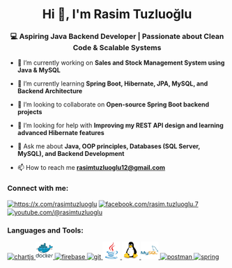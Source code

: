 
<h1 align="center">Hi 👋, I'm Rasim Tuzluoğlu</h1>
<h3 align="center">💻 Aspiring Java Backend Developer | Passionate about Clean Code & Scalable Systems</h3>

- 🔭 I’m currently working on **Sales and Stock Management System using Java & MySQL**

- 🌱 I’m currently learning **Spring Boot, Hibernate, JPA, MySQL, and Backend Architecture**

- 👯 I’m looking to collaborate on **Open-source Spring Boot backend projects**

- 🤝 I’m looking for help with **Improving my REST API design and learning advanced Hibernate features**

- 💬 Ask me about **Java, OOP principles, Databases (SQL Server, MySQL), and Backend Development**

- 📫 How to reach me **rasimtuzluoglu12@gmail.com**

<h3 align="left">Connect with me:</h3>
<p align="left">
<a href="https://twitter.com/https://x.com/rasimtuzluoglu" target="blank"><img align="center" src="https://raw.githubusercontent.com/rahuldkjain/github-profile-readme-generator/master/src/images/icons/Social/twitter.svg" alt="https://x.com/rasimtuzluoglu" height="30" width="40" /></a>
<a href="https://fb.com/facebook.com/rasim.tuzluoglu.7" target="blank"><img align="center" src="https://raw.githubusercontent.com/rahuldkjain/github-profile-readme-generator/master/src/images/icons/Social/facebook.svg" alt="facebook.com/rasim.tuzluoglu.7" height="30" width="40" /></a>
<a href="https://www.youtube.com/c/youtube.com/@rasimtuzluoglu" target="blank"><img align="center" src="https://raw.githubusercontent.com/rahuldkjain/github-profile-readme-generator/master/src/images/icons/Social/youtube.svg" alt="youtube.com/@rasimtuzluoglu" height="30" width="40" /></a>
</p>

<h3 align="left">Languages and Tools:</h3>
<p align="left"> <a href="https://www.chartjs.org" target="_blank" rel="noreferrer"> <img src="https://www.chartjs.org/media/logo-title.svg" alt="chartjs" width="40" height="40"/> </a> <a href="https://www.docker.com/" target="_blank" rel="noreferrer"> <img src="https://raw.githubusercontent.com/devicons/devicon/master/icons/docker/docker-original-wordmark.svg" alt="docker" width="40" height="40"/> </a> <a href="https://firebase.google.com/" target="_blank" rel="noreferrer"> <img src="https://www.vectorlogo.zone/logos/firebase/firebase-icon.svg" alt="firebase" width="40" height="40"/> </a> <a href="https://git-scm.com/" target="_blank" rel="noreferrer"> <img src="https://www.vectorlogo.zone/logos/git-scm/git-scm-icon.svg" alt="git" width="40" height="40"/> </a> <a href="https://www.java.com" target="_blank" rel="noreferrer"> <img src="https://raw.githubusercontent.com/devicons/devicon/master/icons/java/java-original.svg" alt="java" width="40" height="40"/> </a> <a href="https://www.linux.org/" target="_blank" rel="noreferrer"> <img src="https://raw.githubusercontent.com/devicons/devicon/master/icons/linux/linux-original.svg" alt="linux" width="40" height="40"/> </a> <a href="https://www.mysql.com/" target="_blank" rel="noreferrer"> <img src="https://raw.githubusercontent.com/devicons/devicon/master/icons/mysql/mysql-original-wordmark.svg" alt="mysql" width="40" height="40"/> </a> <a href="https://postman.com" target="_blank" rel="noreferrer"> <img src="https://www.vectorlogo.zone/logos/getpostman/getpostman-icon.svg" alt="postman" width="40" height="40"/> </a> <a href="https://spring.io/" target="_blank" rel="noreferrer"> <img src="https://www.vectorlogo.zone/logos/springio/springio-icon.svg" alt="spring" width="40" height="40"/> </a> </p>


